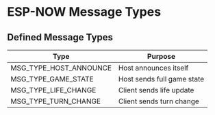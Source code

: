 # ESP-NOW Message Types

## Defined Message Types

| Type | Purpose |
|------|---------|
|MSG_TYPE_HOST_ANNOUNCE|Host announces itself|
|MSG_TYPE_GAME_STATE|Host sends full game state|
|MSG_TYPE_LIFE_CHANGE|Client sends life update|
|MSG_TYPE_TURN_CHANGE|Client sends turn change|
